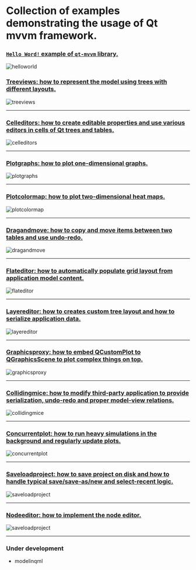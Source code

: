 # Collection of examples demonstrating the usage of Qt mvvm framework.

### [`Hello Word!` example of `qt-mvvm` library.](helloworld/README.md)

![helloworld](../doc/assets/helloworld.png)

### [Treeviews: how to represent the model using trees with different layouts.](treeviews/README.md)

![treeviews](../doc/assets/treeviews1.png)

<hr>

### [Celleditors:  how to create editable properties and use various editors in cells of Qt trees and tables.](celleditors/README.md)

![celleditors](../doc/assets/celleditors.png)

<hr>

### [Plotgraphs:  how to plot one-dimensional graphs.](plotgraphs/README.md)

![plotgraphs](../doc/assets/plotgraphs.png)

<hr>

### [Plotcolormap:  how to plot two-dimensional heat maps.](plotcolormap/README.md)

![plotcolormap](../doc/assets/plotcolormap.png)

<hr>

### [Dragandmove:  how to copy and move items between two tables and use undo-redo.](dragandmove/README.md)

![dragandmove](../doc/assets/dragandmove.png)

<hr>

### [Flateditor: how to automatically populate grid layout from  application model content.](flateditor/README.md)

![flateditor](../doc/assets/flateditor.png)

<hr>

### [Layereditor: how to creates custom tree layout and how to serialize application data.](layereditor/README.md)

![layereditor](../doc/assets/layereditor.png)

<hr>

### [Graphicsproxy: how to embed QCustomPlot to QGraphicsScene to plot complex things on top.](graphicsproxy/README.md)

![graphicsproxy](../doc/assets/graphicsproxy.png)

<hr>

### [Collidingmice: how to modify third-party application to provide serialization, undo-redo and proper model-view relations.](collidingmice/README.md)

![collidingmice](../doc/assets/colliding-mice-after.png)

<hr>

### [Concurrentplot: how to run heavy simulations in the background and regularly update plots.](concurrentplot/README.md)

![concurrentplot](../doc/assets/concurrentplot.png)

<hr>

### [Saveloadproject: how to save project on disk and how to handle typical save/save-as/new and select-recent logic.](saveloadproject/README.md)

![saveloadproject](../doc/assets/saveloadproject.png)

<hr>

### [Nodeeditor: how to implement the node editor.](nodeeditor/README.md)

![saveloadproject](../doc/assets/nodeeditor.png)

<hr>

### Under development

+ modelinqml

